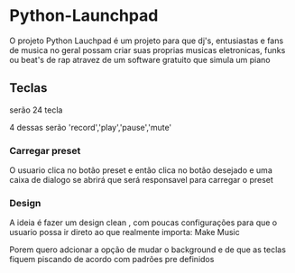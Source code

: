 # Python-Launchpad

O projeto Python Lauchpad é um projeto para que dj's, entusiastas e fans de musica no geral possam criar suas proprias musicas eletronicas, funks ou beat's de rap atravez de um software gratuito que simula um piano

## Teclas
serão 24 tecla

4 dessas serão 'record','play','pause','mute'


### Carregar preset
O usuario clica no botão preset e então clica no botão desejado e uma caixa de dialogo se abrirá que será responsavel para carregar o preset

### Design 

A ideia é fazer um design clean , com poucas configurações para que o usuario possa ir direto ao que realmente importa: Make Music

Porem quero adcionar a opção de mudar o background e de que as teclas fiquem piscando de acordo com padrões pre definidos
